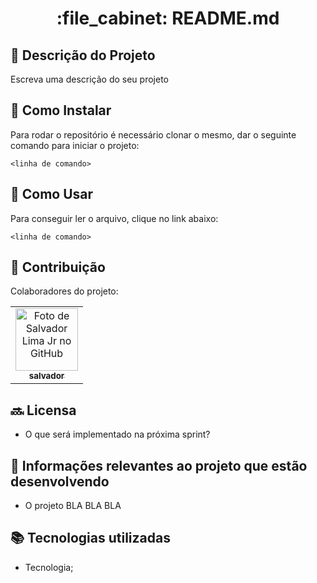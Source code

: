 <h1 align="center">:file_cabinet: README.md</h1>

## :memo: Descrição do Projeto
Escreva uma descrição do seu projeto

## :wrench: Como Instalar ##
Para rodar o repositório é necessário clonar o mesmo, dar o seguinte comando para iniciar o projeto:
```
<linha de comando>
```

## :rocket: Como Usar
Para conseguir ler o arquivo, clique no link abaixo:
```
<linha de comando>
```

## :handshake: Contribuição
Colaboradores do projeto:
<table>
  <tr>
    <td align="center">
      <a href="http://github.com/splimajr">
      <img src="https://avatars.githubusercontent.com/u/149542542?v=4" width="100px;" alt="Foto de Salvador Lima Jr no GitHub"/><br>
        <sub>
          <b>salvador</b>
        </sub>
      </a>
    </td>
  </tr>
</table>

## :soon: Licensa
* O que será implementado na próxima sprint?

## :dart: Informações relevantes ao projeto que estão desenvolvendo
* O projeto BLA BLA BLA

## :books: Tecnologias utilizadas
* Tecnologia;
